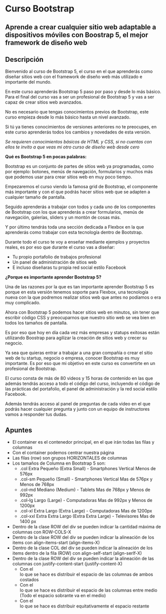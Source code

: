 # Curso Bootstrap
## Aprende a crear cualquier sitio web adaptable a dispositivos móviles con Boostrap 5, el mejor framework de diseño web

## Descripción

Bienvenido al curso de Bootstrap 5, el curso en el que aprenderás como diseñar sitios web con el framework de diseño web más utilizado e importante del mundo.   


En este curso aprenderás Bootstrap 5 paso por paso y desde lo más básico. Para el final del curso vas a ser un profesional de Bootstrap 5 y vas a ser capaz de crear sitios web avanzados.   

No es necesario que tengas conocimientos previos de Bootstrap, este curso empieza desde lo más básico hasta un nivel avanzado.  

Si tú ya tienes conocimientos de versiones anteriores no te preocupes, en este curso aprenderás todos los cambios y novedades de esta versión.     

*Se requieren conocimientos básicos de HTML y CSS, si no cuentas con ellos te invito a que veas mi otro curso de diseño web desde cero*  

 

**Qué es Bootstrap 5 en pocas palabras:**

Bootstrap es un conjunto de partes de sitios web ya programadas, como por ejemplo: botones, menús de navegación, formularios y muchos más que podemos usar para crear sitios web en muy poco tiempo.   

 

Empezaremos el curso viendo la famosa grid de Bootstrap, el componente más importante y con el que podrás hacer sitios web que se adapten a cualquier tamaño de pantalla.  

Seguido aprenderás a trabajar con todos y cada uno de los componentes de Bootstrap con los que aprenderás a crear formularios, menús de navegación, galerías, sliders y un montón de cosas más.  

Y por último tendrás toda una sección dedicada a Flexbox en la que aprenderás como trabajar con esta tecnología dentro de Bootstrap.  

Durante todo el curso te voy a enseñar mediante ejemplos y proyectos reales, es por eso que durante el curso vas a diseñar:   

- Tu propio portafolio de trabajos profesional   
- Un panel de administración de sitios web
- E incluso diseñaras tu propia red social estilo Facebook   

 

**¿Porque es importante aprender Bootstrap 5?**

Una de las razones por la que es tan importante aprender Bootstrap 5 es porque en esta versión tenemos soporte para Flexbox, una tecnología nueva con la que podremos realizar sitios web que antes no podíamos o era muy complicado.   

Ahora con Bootstrap 5 podemos hacer sitios web en minutos, sin tener que escribir código CSS y preocuparnos que nuestro sitio web se vea bien en todos los tamaños de pantalla.  


Es por eso que hoy en día cada vez más empresas y statups exitosas están utilizando Boostrap para agilizar la creación de sitios web y crecer su negocio.  

Ya sea que quieras entrar a trabajar a una gran compañía o crear el sitio web de tu startup, negocio o empresa, conocer Bootstrap es muy importante. Es por eso que mi objetivo en este curso es convertirte en un profesional de Bootstrap.  

       

El curso consta de más de 80 videos y 15 horas de contenido en las que además tendrás acceso a todo el código del curso, incluyendo el código de las prácticas del portafolio, el panel de administración y la red social estilo Facebook.  

Además tendrás acceso al panel de preguntas de cada video en el que podrás hacer cualquier pregunta y junto con un equipo de instructores vamos a responder tus dudas.   

## Apuntes
- El container es el contenedor principal, en el que irán todas las filas y columnas
- Con el container podemos centrar nuestra página
- Las filas (row) son grupos HORIZONTALES de columnas
- Los tamaños de Columna en Bootstrap 5 son:
  - .col        Extra Pequeño (Extra Small) - Smartphones Vertical        Menos de 576px
  - .col-sm     Pequeño (Small)  - Smartphones Vertical                   Mas de 576px y Menos de 768px
  - .col-md     Mediano (Medium) - Tablets                                Mas de 768px y Menos de 992px
  - .col-lg     Largo (Large) - Computadoras                              Mas de 992px y Menos de 1200px
  - .col-xl     Extra Largo (Extra Large) - Computadoras                  Mas de 1200px
  - .col-xxl    Extra Extra Largo (Extra Extra Large) - Televisores       Mas de 1400 px
- Dentro de la clase ROW del div se pueden indicar la cantidad máxima de columnas con ROW-COLS-X
- Dentro de la clase ROW del div se pueden indicar la alineación de los items con align-items-start (align-items-X)
- Dentro de la clase COL del div se pueden indicar la alineación de los items dentro de la fila (ROW) con align-self-start (align-serlf-X)
- Dentro de la clase ROW del div se pueden indicar la alineación de las columnas con justify-content-start (justify-content-X)
  - Con el <div class="row justify-content-arround"> lo que se hace es distribuir el espacio de las columnas de ambos costados
  - Con el <div class="row justify-content-between"> lo que se hace es distribuir el espacio de las columnas entre medio (Todo el espacio sobrante va en el medio)
  - Con el <div class="row justify-content-evently"> lo que se hace es distribuir equitativamente el espacio restante
    
